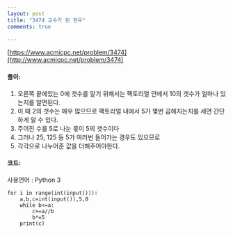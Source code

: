 ```yaml
---
layout: post
title: "3474 교수가 된 현우"
comments: true

---
```

[https://www.acmicpc.net/problem/3474](http://www.acmicpc.net/problem/3474)

#### **풀이:**
1. 오른쪽 끝에있는 0에 갯수를 알기 위해서는 팩토리얼 안에서 10의 갯수가 얼마나 있는지를 알면된다.
2. 이 때 2의 갯수는 매우 많으므로 팩토리얼 내에서 5가 몇번 곱해지는지를 세면 간단하게 알 수 있다.
3. 주어진 수를 5로 나눈 몫이 5의 갯수이다
4. 그러나 25, 125 등 5가 여러번 들어가는 경우도 있으므로
5. 각각으로 나누어준 값을 더해주어야한다.
 

#### **코드:**
사용언어 : Python 3
```
for i in range(int(input())):
    a,b,c=int(input()),5,0
    while b<=a:
        c+=a//b
        b*=5
    print(c)
```